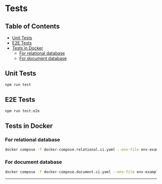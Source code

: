 # Tests

## Table of Contents <!-- omit in toc -->

- [Unit Tests](#unit-tests)
- [E2E Tests](#e2e-tests)
- [Tests in Docker](#tests-in-docker)
  - [For relational database](#for-relational-database)
  - [For document database](#for-document-database)

## Unit Tests

```bash
npm run test
```

## E2E Tests

```bash
npm run test:e2e
```

## Tests in Docker

### For relational database

```bash
docker compose -f docker-compose.relational.ci.yaml --env-file env-example-relational -p ci up --build --exit-code-from api && docker compose -p ci rm -svf
```

### For document database

```bash
docker compose -f docker-compose.document.ci.yaml --env-file env-example-document -p ci up --build --exit-code-from api && docker compose -p ci rm -svf
```

---

